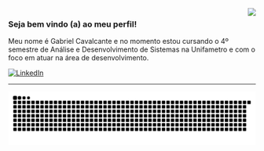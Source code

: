 <img align='right' src="https://github-readme-stats.vercel.app/api?username=gabrielovski&show_icons=true&theme=tokyonight&cache_seconds=2300">

### Seja bem vindo (a) ao meu perfil! 

Meu nome é Gabriel Cavalcante e no momento estou cursando o 4º semestre de Análise e Desenvolvimento de Sistemas na Unifametro e com o foco em atuar na área de desenvolvimento.

<a href="https://www.linkedin.com/in/gabrielcavalcante30/" title="LinkedIn">
  <img src="https://img.shields.io/badge/-Linkedin-0e76a8?style=for-the-badge&logo=Linkedin&logoColor=white&link=https://www.linkedin.com/in/gabrielcavalcante30/" alt="LinkedIn"/></a>
  
<br>

<hr>

<picture>
  <source media="(prefers-color-scheme: dark)" srcset="https://raw.githubusercontent.com/gabrielovski/gabrielovski/output/github-contribution-grid-snake-dark.svg">
  <source media="(prefers-color-scheme: light)" srcset="https://raw.githubusercontent.com/gabrielovski/gabrielovski/output/github-contribution-grid-snake.svg">
  <img alt="github contribution grid snake animation" src="https://raw.githubusercontent.com/gabrielovski/gabrielovski/output/github-contribution-grid-snake.svg">
</picture>
